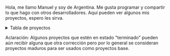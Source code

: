 Hola, me llamo Manuel y soy de Argentina. Me gusta programar y compartir lo que hago con otros desarrolladores. Aquí pueden ver algunos mis proyectos, espero les sirva.

<details>

<summary>Tabla de proyectos</summary>

| **PROYECTO**         | **PLATAFORMA**    | **ESTADO**  | **DETALLES**       | **LIBRERIAS USADAS**                                                                   | **REPOSITORIO**                                                |
|----------------------|-------------------|-------------|--------------------|----------------------------------------------------------------------------------------|----------------------------------------------------------------|
| crud-mvc-aspnet      | Web               | 🟢 terminado | .Net Framework 4.5 | - Entity Framework<br>- DataTables                                                     | [link](https://github.com/manuel-chinchi/crud-mvc-aspnet)      |
| crud-mvc-aspnet-core      | Web               | 🟢 terminado | .Net Core 3.1      | - Entity Framework<br>- DataTables<br>- FluentValidation                               | [link](https://github.com/manuel-chinchi/crud-mvc-aspnet-core)      |
| crud-mvp-winforms    | Desktop (Windows) | 🟢 terminado | .Net Framework 4.5 | - Dapper<br>- Report Viewer                                                            | [link](https://github.com/manuel-chinchi/crud-mvp-winforms)    |
| crud-blazor          | Web               | 🟡 avanzado  | .Net Core 3.1      | - Entity Framework<br>- SweetAlert2<br>- CsvHelper<br>- EPPlus<br>- iText (ItextSharp) | [link](https://github.com/manuel-chinchi/crud-blazor)          |
| crud-mvvm-xamarin-android | Mobile (Android +11) | 🟡 avanzado | -                  | - sqlite-net-pcl<br>- Xamarin.Forms<br>- Android Material for Xamarin           | [link](https://github.com/manuel-chinchi/crud-mvvm-xamarin-android) 
| crud-maui-android    | Mobile (Android)  | 🔴 en curso  | .Net 7             |                                                                                        | [link](https://github.com/manuel-chinchi/crud-maui-android)    |
| crud-vb6             | Desktop (Windows) | 🟢 terminado | VB6                | - Crystal Reports 8.5<br>- SQLite<br>- InnoSetup                                       | [link](https://github.com/manuel-chinchi/crud-vb6)             |
| notepad-red          | Desktop (Windows) | 🟢 terminado | Red               |                                                                                        | [link](https://github.com/manuel-chinchi/notepad-red)          |
| process-manager-py   | Desktop (Windows) | 🟡 avanzado  | Python 3.10       | - Tkinter<br>- PyInstaller                                                             | [link](https://github.com/manuel-chinchi/process-manager-py)   |
</details>

Aclaración: Algunos proyectos que estén en estado "terminado" pueden aún recibir alguna que otra corrección pero por lo general se consideran proyectos maduros para ser usados como proyectos base.

